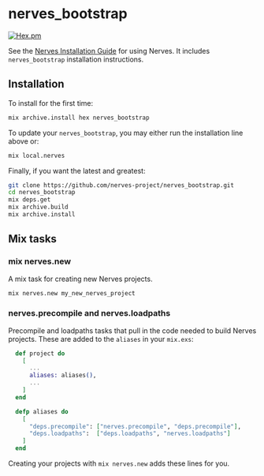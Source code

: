 # nerves_bootstrap

[![Hex.pm](https://img.shields.io/hexpm/v/nerves_bootstrap.svg)](https://hex.pm/packages/nerves_bootstrap)

See the [Nerves Installation Guide](https://hexdocs.pm/nerves/installation.html)
for using Nerves. It includes `nerves_bootstrap` installation instructions.

## Installation

To install for the first time:

```bash
mix archive.install hex nerves_bootstrap
```

To update your `nerves_bootstrap`, you may either run the installation line above or:

```bash
mix local.nerves
```

Finally, if you want the latest and greatest:

```bash
git clone https://github.com/nerves-project/nerves_bootstrap.git
cd nerves_bootstrap
mix deps.get
mix archive.build
mix archive.install
```

## Mix tasks

### mix nerves.new

A mix task for creating new Nerves projects.

```bash
mix nerves.new my_new_nerves_project
```

### nerves.precompile and nerves.loadpaths

Precompile and loadpaths tasks that pull in the code needed to build Nerves projects. These are added to the `aliases` in your `mix.exs`:

```elixir
  def project do
    [
      ...
      aliases: aliases(),
      ...
    ]
  end

  defp aliases do
    [
      "deps.precompile": ["nerves.precompile", "deps.precompile"],
      "deps.loadpaths":  ["deps.loadpaths", "nerves.loadpaths"]
    ]
  end
```

Creating your projects with `mix nerves.new` adds these lines for you.
